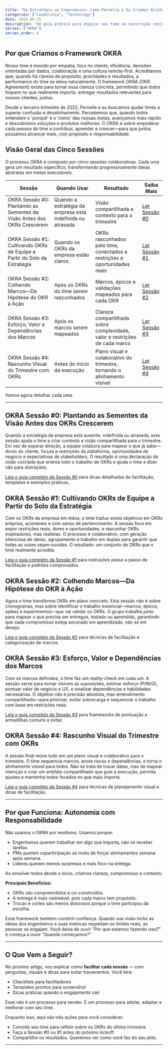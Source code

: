 ```yaml
---
title: "Da Estratégia ao Compromisso: Como Pernelle e Eu Criamos Alinhamento de OKRs com Nossos Times"
categories: ["Leadership", "Technology"]
date: 2024-06-25
description: "Um guia prático para engajar seu time na construção conjunta de OKRs trimestrais com transparência e estrutura."
series: ["OKRA"]
series_order: 6
---
```


## Por que Criamos o Framework OKRA

Nosso time é movido por empatia, foco no cliente, eficiência, decisões orientadas por dados, colaboração e uma cultura remote-first. Acreditamos que, quando há clareza de propósito, prioridades e resultados, a performance do time se eleva naturalmente. O framework OKRA (OKR Agreement) existe para tornar essa clareza concreta, permitindo que todos foquem no que realmente importa: entregar resultados relevantes para nossos clientes, juntos.

Desde o terceiro trimestre de 2022, Pernelle e eu buscamos ajudar times a superar confusão e desalinhamento. Percebemos que, quando todos entendem o 'porquê' e o 'como' das nossas metas, avançamos mais rápido e descobrimos soluções e produtos melhores. O OKRA é sobre empoderar cada pessoa do time a contribuir, aprender e crescer—para que juntos possamos alcançar mais, com propósito e responsabilidade.

## Visão Geral das Cinco Sessões

O processo OKRA é composto por cinco sessões colaborativas. Cada uma gera um resultado específico, transformando progressivamente ideias abstratas em metas executáveis.

| Sessão                                                                   | Quando Usar                                                | Resultado                                                                  | Saiba Mais                                                                            |
| ------------------------------------------------------------------------ | ---------------------------------------------------------- | -------------------------------------------------------------------------- | ------------------------------------------------------------------------------------- |
| OKRA Sessão #0: Plantando as Sementes da Visão Antes dos OKRs Crescerem  | Quando a estratégia da empresa está indefinida ou atrasada | Visão compartilhada e contexto para o trimestre                            | [Ler Sessão #0](/pt/posts/2023-03-18-session-0-product-vision/)                       |
| OKRA Sessão #1: Cultivando OKRs de Equipe a Partir do Solo da Estratégia | Quando os OKRs da empresa estão claros                     | OKRs rascunhados pelo time, conectados a restrições e oportunidades reais  | [Ler Sessão #1](/pt/posts/2023-04-08-session-1-okrs-ideation/)                        |
| OKRA Sessão #2: Colhendo Marcos—Da Hipótese do OKR à Ação                | Após os OKRs do time serem rascunhados                     | Marcos, épicos e validações mapeados para cada OKR                         | [Ler Sessão #2](/pt/posts/2023-04-18-session-2-milestones-brainstorming/)             |
| OKRA Sessão #3: Esforço, Valor e Dependências dos Marcos                 | Após os marcos serem mapeados                              | Clareza compartilhada sobre complexidade, valor e restrições de cada marco | [Ler Sessão #3](/pt/posts/2024-04-08-session-3-milestones-effort-value-dependencies/) |
| OKRA Sessão #4: Rascunho Visual do Trimestre com OKRs                    | Antes do início da execução                                | Plano visual e colaborativo do trimestre, tornando o alinhamento visível   | [Ler Sessão #4](/pt/posts/2024-05-10-session-4-quarter-draft-plan/)                   |

Vamos agora detalhar cada uma.

---

## OKRA Sessão #0: Plantando as Sementes da Visão Antes dos OKRs Crescerem

Quando a estratégia da empresa está ausente, indefinida ou atrasada, esta sessão ajuda o time a criar contexto e visão compartilhada para o trimestre. Em vez de esperar direção, a equipe colabora para mapear o que já sabe—dores do cliente, forças e restrições da plataforma, oportunidades de negócio e expectativas de stakeholders. O resultado é uma declaração de visão cocriada que orienta todo o trabalho de OKRs e ajuda o time a dizer não para distrações.

[Leia o guia completo da Sessão #0](/pt/posts/2023-03-18-session-0-product-vision/) para dicas detalhadas de facilitação, templates e exemplos práticos.

## OKRA Sessão #1: Cultivando OKRs de Equipe a Partir do Solo da Estratégia

Com os OKRs da empresa em mãos, o time traduz esses objetivos em OKRs próprios, acionáveis e com senso de pertencimento. A sessão foca em expor restrições reais, dores e oportunidades, e rascunhar OKRs inspiradores, mas realistas. O processo é colaborativo, com geração silenciosa de ideias, agrupamento e trabalho em duplas para garantir que todas as vozes sejam ouvidas. O resultado: um conjunto de OKRs que o time realmente acredita.

[Leia o guia completo da Sessão #1](/pt/posts/2023-04-08-session-1-okrs-ideation/) para instruções passo a passo de facilitação e padrões comprovados.

## OKRA Sessão #2: Colhendo Marcos—Da Hipótese do OKR à Ação

Agora o time transforma OKRs em plano concreto. Esta sessão não é sobre cronogramas, mas sobre identificar o trabalho essencial—marcos, épicos, spikes e experimentos—que vai validar os OKRs. O grupo trabalha junto para mapear o que precisa ser entregue, testado ou aprendido, garantindo que cada compromisso esteja ancorado em aprendizado, não só em desejo.

[Leia o guia completo da Sessão #2](/pt/posts/2023-04-18-session-2-milestones-brainstorming/) para técnicas de facilitação e categorização de marcos.

## OKRA Sessão #3: Esforço, Valor e Dependências dos Marcos

Com os marcos definidos, o time faz um reality-check em cada um. A sessão serve para tornar visíveis as suposições, estimar esforço (P/M/G), pontuar valor de negócio e UX, e sinalizar dependências e habilidades necessárias. O objetivo não é precisão absoluta, mas entendimento compartilhado—para priorizar, evitar sobrecarga e sequenciar o trabalho com base em restrições reais.

[Leia o guia completo da Sessão #3](/pt/posts/2024-04-08-session-3-milestones-effort-value-dependencies/) para frameworks de pontuação e armadilhas comuns a evitar.

## OKRA Sessão #4: Rascunho Visual do Trimestre com OKRs

A sessão final reúne tudo em um plano visual e colaborativo para o trimestre. O time sequencia marcos, anota riscos e dependências, e torna o alinhamento visível para todos. Não se trata de travar datas, mas de mapear intenção e criar um artefato compartilhado que guie a execução, permita ajustes e mantenha todos focados no que mais importa.

[Leia o guia completo da Sessão #4](/pt/posts/2024-05-10-session-4-quarter-draft-plan/) para técnicas de planejamento visual e dicas de facilitação.

---

## Por que Funciona: Autonomia com Responsabilidade

Não usamos o OKRA por modismo. Usamos porque:

- Engenheiros querem trabalhar em algo que importa, não só receber tarefas.
- PMs querem coparticipação ao invés de forçar alinhamentos semana após semana.
- Líderes querem menos surpresas e mais foco na entrega.

Ao envolver todos desde o início, criamos clareza, compromisso e contexto.

**Principais Benefícios:**

- OKRs são compreendidos e co-construídos.
- A entrega é mais rastreável, pois cada marco tem propósito.
- Trocas e cortes são menos dolorosos porque o time participou da escolha.

Esse framework também constrói confiança. Quando sua visão inclui as ideias dos engenheiros e suas métricas respeitam os limites reais, as pessoas se engajam. Você deixa de ouvir "Por que estamos fazendo isso?" e começa a ouvir "Quando começamos?"

---

## O Que Vem a Seguir?

No próximo artigo, vou explicar como **facilitar cada sessão** — com perguntas, visuais e dicas para evitar travamentos. Você terá:

- Checklists para facilitadores
- Templates prontos para screenshot
- Dicas práticas quando o engajamento cair

Esse não é um processo para vender. É um processo para adotar, adaptar e melhorar com seu time.

Enquanto isso, aqui vão três ações para você considerar:

- Convide seu time para refletir sobre os OKRs do último trimestre.
- Faça a Sessão #0 ou #1 antes do próximo kickoff.
- Compartilhe os resultados. Queremos ver como você faz do seu jeito.

---
